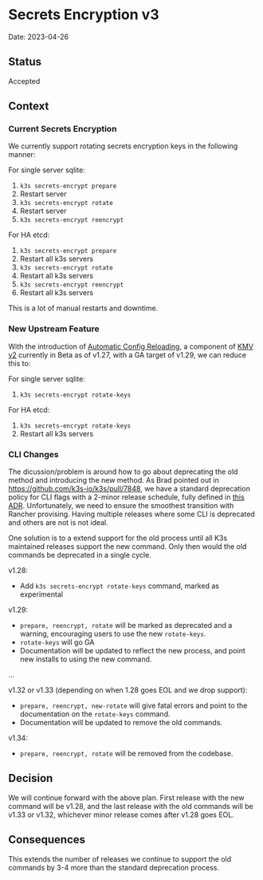 # Secrets Encryption v3

Date: 2023-04-26

## Status

Accepted

## Context

### Current Secrets Encryption
We currently support rotating secrets encryption keys in the following manner:

For single server sqlite:
1) `k3s secrets-encrypt prepare`
2) Restart server
3) `k3s secrets-encrypt rotate`
4) Restart server
5) `k3s secrets-encrypt reencrypt`

For HA etcd:
1) `k3s secrets-encrypt prepare`
2) Restart all k3s servers
3) `k3s secrets-encrypt rotate`
4) Restart all k3s servers
5) `k3s secrets-encrypt reencrypt`
6) Restart all k3s servers

This is a lot of manual restarts and downtime. 

### New Upstream Feature
With the introduction of [Automatic Config Reloading](https://kubernetes.io/docs/tasks/administer-cluster/encrypt-data/#configure-automatic-reloading), a component of [KMV v2](https://github.com/kubernetes/enhancements/issues/3299) currently in Beta as of v1.27, with a GA target of v1.29, we can reduce this to:

For single server sqlite:
1) `k3s secrets-encrypt rotate-keys`

For HA etcd:
1) `k3s secrets-encrypt rotate-keys`
2) Restart all k3s servers

### CLI Changes
The dicussion/problem is around how to go about deprecating the old method and introducing the new method. As Brad pointed out in https://github.com/k3s-io/k3s/pull/7848, we have a standard deprecation policy for CLI flags with a 2-minor release schedule, fully defined in [this ADR](./deprecating-and-removing-flags.md). Unfortunately, we need to ensure the smoothest transition with Rancher provising. Having multiple releases where some CLI is deprecated and others are not is not ideal.

One solution is to a extend support for the old process until all K3s maintained releases support the new command. Only then would the old commands be deprecated in a single cycle.

v1.28: 
- Add `k3s secrets-encrypt rotate-keys` command, marked as experimental

v1.29:
- `prepare, reencrypt, rotate` will be marked as deprecated and a warning, encouraging users to use the new `rotate-keys`.
- `rotate-keys` will go GA
- Documentation will be updated to reflect the new process, and point new installs to using the new command.

...

v1.32 or v1.33 (depending on when 1.28 goes EOL and we drop support):
- `prepare, reencrypt, new-rotate` will give fatal errors and point to the documentation on the `rotate-keys` command.
- Documentation will be updated to remove the old commands.

v1.34: 
- `prepare, reencrypt, rotate` will be removed from the codebase.

## Decision

We will continue forward with the above plan. First release with the new command will be v1.28, and the last release with the old commands will be v1.33 or v1.32, whichever minor release comes after v1.28 goes EOL.

## Consequences
This extends the number of releases we continue to support the old commands by 3-4 more than the standard deprecation process.
